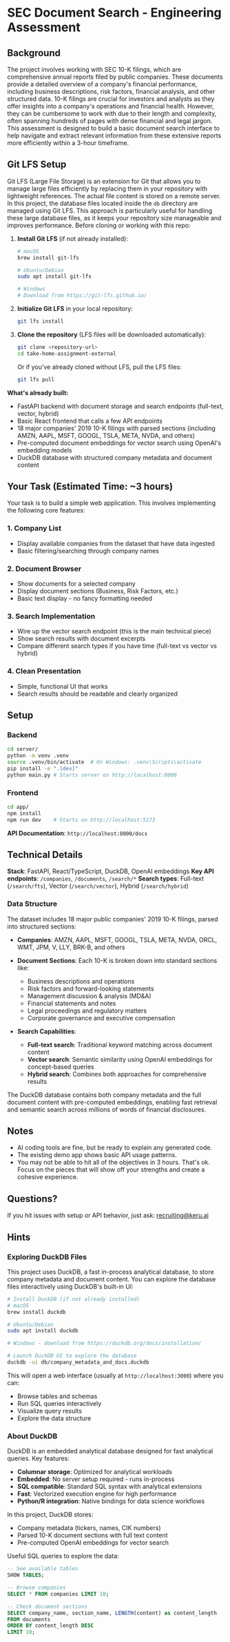 # SEC Document Search - Engineering Assessment

## Background

The project involves working with SEC 10-K filings, which are comprehensive annual reports filed by public companies. These documents provide a detailed overview of a company's financial performance, including business descriptions, risk factors, financial analysis, and other structured data. 10-K filings are crucial for investors and analysts as they offer insights into a company's operations and financial health. However, they can be cumbersome to work with due to their length and complexity, often spanning hundreds of pages with dense financial and legal jargon. This assessment is designed to build a basic document search interface to help navigate and extract relevant information from these extensive reports more efficiently within a 3-hour timeframe.

## Git LFS Setup

Git LFS (Large File Storage) is an extension for Git that allows you to manage large files efficiently by replacing them in your repository with lightweight references. The actual file content is stored on a remote server. In this project, the database files located inside the `db` directory are managed using Git LFS. This approach is particularly useful for handling these large database files, as it keeps your repository size manageable and improves performance. Before cloning or working with this repo:

1. **Install Git LFS** (if not already installed):
   ```bash
   # macOS
   brew install git-lfs

   # Ubuntu/Debian
   sudo apt install git-lfs

   # Windows
   # Download from https://git-lfs.github.io/
   ```

2. **Initialize Git LFS** in your local repository:
   ```bash
   git lfs install
   ```

3. **Clone the repository** (LFS files will be downloaded automatically):
   ```bash
   git clone <repository-url>
   cd take-home-assignment-external
   ```

   Or if you've already cloned without LFS, pull the LFS files:
   ```bash
   git lfs pull
   ```

**What's already built:**
- FastAPI backend with document storage and search endpoints (full-text, vector, hybrid)
- Basic React frontend that calls a few API endpoints
- 18 major companies' 2019 10-K filings with parsed sections (including AMZN, AAPL, MSFT, GOOGL, TSLA, META, NVDA, and others)
- Pre-computed document embeddings for vector search using OpenAI's embedding models
- DuckDB database with structured company metadata and document content

## Your Task (Estimated Time: ~3 hours)

Your task is to build a simple web application. This involves implementing the following core features:

### 1. Company List
- Display available companies from the dataset that have data ingested
- Basic filtering/searching through company names

### 2. Document Browser
- Show documents for a selected company
- Display document sections (Business, Risk Factors, etc.)
- Basic text display - no fancy formatting needed

### 3. Search Implementation
- Wire up the vector search endpoint (this is the main technical piece)
- Show search results with document excerpts
- Compare different search types if you have time (full-text vs vector vs hybrid)

### 4. Clean Presentation
- Simple, functional UI that works
- Search results should be readable and clearly organized

## Setup

### Backend
```bash
cd server/
python -m venv .venv
source .venv/bin/activate  # On Windows: .venv\Scripts\activate
pip install -e ".[dev]"
python main.py # Starts server on http://localhost:8000
```

### Frontend
```bash
cd app/
npm install
npm run dev    # Starts on http://localhost:5173
```

**API Documentation**: `http://localhost:8000/docs`

## Technical Details

**Stack**: FastAPI, React/TypeScript, DuckDB, OpenAI embeddings
**Key API endpoints**: `/companies`, `/documents`, `/search/*`
**Search types**: Full-text (`/search/fts`), Vector (`/search/vector`), Hybrid (`/search/hybrid`)

### Data Structure

The dataset includes 18 major public companies' 2019 10-K filings, parsed into structured sections:

- **Companies**: AMZN, AAPL, MSFT, GOOGL, TSLA, META, NVDA, ORCL, WMT, JPM, V, LLY, BRK-B, and others
- **Document Sections**: Each 10-K is broken down into standard sections like:
  - Business descriptions and operations
  - Risk factors and forward-looking statements
  - Management discussion & analysis (MD&A)
  - Financial statements and notes
  - Legal proceedings and regulatory matters
  - Corporate governance and executive compensation

- **Search Capabilities**:
  - **Full-text search**: Traditional keyword matching across document content
  - **Vector search**: Semantic similarity using OpenAI embeddings for concept-based queries
  - **Hybrid search**: Combines both approaches for comprehensive results

The DuckDB database contains both company metadata and the full document content with pre-computed embeddings, enabling fast retrieval and semantic search across millions of words of financial disclosures.

## Notes

- AI coding tools are fine, but be ready to explain any generated code.
- The existing demo app shows basic API usage patterns.
- You may not be able to hit all of the objectives in 3 hours. That's ok. Focus on the pieces that will show off your strengths and create a cohesive experience.

## Questions?

If you hit issues with setup or API behavior, just ask: recruiting@keru.ai

## Hints

### Exploring DuckDB Files

This project uses DuckDB, a fast in-process analytical database, to store company metadata and document content. You can explore the database files interactively using DuckDB's built-in UI:

```bash
# Install DuckDB (if not already installed)
# macOS
brew install duckdb

# Ubuntu/Debian
sudo apt install duckdb

# Windows - download from https://duckdb.org/docs/installation/

# Launch DuckDB UI to explore the database
duckdb -ui db/company_metadata_and_docs.duckdb
```

This will open a web interface (usually at `http://localhost:3000`) where you can:
- Browse tables and schemas
- Run SQL queries interactively
- Visualize query results
- Explore the data structure

### About DuckDB

DuckDB is an embedded analytical database designed for fast analytical queries. Key features:
- **Columnar storage**: Optimized for analytical workloads
- **Embedded**: No server setup required - runs in-process
- **SQL compatible**: Standard SQL syntax with analytical extensions
- **Fast**: Vectorized execution engine for high performance
- **Python/R integration**: Native bindings for data science workflows

In this project, DuckDB stores:
- Company metadata (tickers, names, CIK numbers)
- Parsed 10-K document sections with full text content
- Pre-computed OpenAI embeddings for vector search

Useful SQL queries to explore the data:
```sql
-- See available tables
SHOW TABLES;

-- Browse companies
SELECT * FROM companies LIMIT 10;

-- Check document sections
SELECT company_name, section_name, LENGTH(content) as content_length
FROM documents
ORDER BY content_length DESC
LIMIT 10;
```
